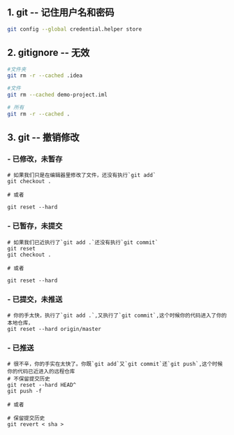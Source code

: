 ## 1. git -- 记住用户名和密码


```bash
git config --global credential.helper store
```


## 2. gitignore -- 无效

```bash
#文件夹
git rm -r --cached .idea

#文件   
git rm --cached demo-project.iml

# 所有
git rm -r --cached .

```
## 3. git -- 撤销修改

### - 已修改，未暂存



```
# 如果我们只是在编辑器里修改了文件，还没有执行`git add`
git checkout .

# 或者

git reset --hard
```

### - 已暂存，未提交


```
# 如果我们已近执行了`git add .`还没有执行`git commit`
git reset 
git checkout .

# 或者

git reset --hard
```


### - 已提交，未推送


```
# 你的手太快，执行了`git add .`,又执行了`git commit`,这个时候你的代码进入了你的本地仓库，
git reset --hard origin/master
```

### - 已推送


```
# 很不辛，你的手实在太快了。你既`git add`又`git commit`还`git push`,这个时候你的代码已近进入的远程仓库
# 不保留提交历史
git reset --hard HEAD^
git push -f

# 或者

# 保留提交历史
git revert < sha >
```





